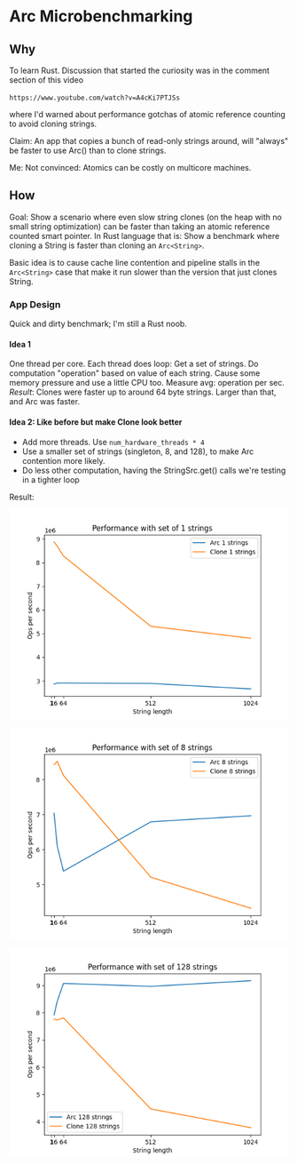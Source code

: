 # Arc Microbenchmarking 

## Why

To learn Rust. Discussion that started the curiosity was in the comment section of this video

`https://www.youtube.com/watch?v=A4cKi7PTJSs`

where I'd warned about performance gotchas of atomic reference counting to avoid cloning strings.

Claim: An app that copies a bunch of read-only strings around, will "always" be
faster to use Arc() than to clone strings.

Me: Not convinced: Atomics can be costly on multicore machines.

## How

Goal: Show a scenario where even slow string clones (on the heap with no small
string optimization) can be faster than taking an atomic reference counted
smart pointer. In Rust language that is: Show a benchmark where cloning a
String is faster than cloning an `Arc<String>`.

Basic idea is to cause cache line contention and pipeline stalls in the
`Arc<String>` case that make it run slower than the version that just clones
String.

### App Design

Quick and dirty benchmark; I'm still a Rust noob.

#### Idea 1
One thread per core. 
Each thread does loop:
    Get a set of strings.
    Do computation "operation" based on value of each string. Cause some memory pressure and
      use a little CPU too.
    Measure avg: operation per sec.
*Result*: Clones were faster up to around 64 byte strings. Larger than that, and Arc was faster.

#### Idea 2: Like before but make Clone look better

- Add more threads. Use `num_hardware_threads * 4`
- Use a smaller set of strings (singleton, 8, and 128), to make Arc contention more likely.
- Do less other computation, having the StringSrc.get() calls we're testing in a tighter loop

Result:

![Graph showing clone is much faster under contention when cardinality of string pool is small.](python/arcbench-1.png)

![Graph showing clone can be faster under contention. Set of 8 strings](python/arcbench-8.png)

![Graph showing clone versus Arc<String> performance. Set of 128 strings](python/arcbench-128.png)
